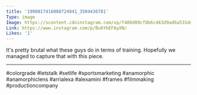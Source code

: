```yaml
---
title: '1998017416088724941_3504436781'
Type: image
Image: https://scontent.cdninstagram.com/vp/f400d89cf8b6c463d9ad6a531dd7272f/5D126BE2/t51.2885-15/sh0.08/e35/s640x640/52647779_2350389698581349_4639174550840001974_n.jpg?_nc_ht=scontent.cdninstagram.com
Link: https://www.instagram.com/p/Bu6YkEFAyXN/
Likes: '1'
---
```


It's pretty brutal what these guys do in terms of training. Hopefully we managed to capture that with this piece. 
______________________________
#colorgrade #letstalk #setlife  #sportsmarketing #anamorphic #anamorphiclens #arrialexa #alexamini #frames #filmmaking #productioncompany